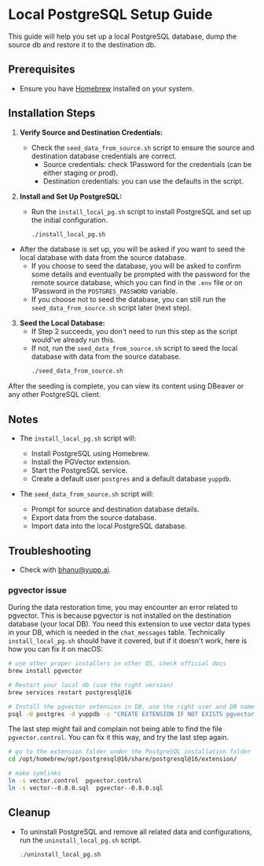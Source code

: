 # Local PostgreSQL Setup Guide

This guide will help you set up a local PostgreSQL database, dump the source db and restore it to the destination db.

## Prerequisites

- Ensure you have [Homebrew](https://brew.sh/) installed on your system.

## Installation Steps

1. **Verify Source and Destination Credentials:**
   - Check the `seed_data_from_source.sh` script to ensure the source and destination database credentials are correct.
     - Source credentials: check 1Password for the credentials (can be either staging or prod).
     - Destination credentials: you can use the defaults in the script.

2. **Install and Set Up PostgreSQL:**
   - Run the `install_local_pg.sh` script to install PostgreSQL and set up the initial configuration.
     ```sh
     ./install_local_pg.sh
     ```
  - After the database is set up, you will be asked if you want to seed the local database with data from the source database.
    - If you choose to seed the database, you will be asked to confirm some details and eventually be prompted with the password for the remote source database, which you can find in the `.env` file or on 1Password in the `POSTGRES_PASSWORD` variable.
    - If you choose not to seed the database, you can still run the `seed_data_from_source.sh` script later (next step).

3. **Seed the Local Database:**
   - If Step 2 succeeds, you don't need to run this step as the script would've already run this.
   - If not, run the `seed_data_from_source.sh` script to seed the local database with data from the source database.
     ```sh
     ./seed_data_from_source.sh
     ```
After the seeding is complete, you can view its content using DBeaver or any other PostgreSQL client.

## Notes

- The `install_local_pg.sh` script will:
  - Install PostgreSQL using Homebrew.
  - Install the PGVector extension.
  - Start the PostgreSQL service.
  - Create a default user `postgres` and a default database `yuppdb`.

- The `seed_data_from_source.sh` script will:
  - Prompt for source and destination database details.
  - Export data from the source database.
  - Import data into the local PostgreSQL database.

## Troubleshooting

- Check with bhanu@yupp.ai.

### pgvector issue
During the data restoration time, you may encounter an error related to pgvector. This is because pgvector is not installed on the destination database (your local DB). You need this extension to use vector data types in your DB, which is needed in the `chat_messages` table. Technically `install_local_pg.sh` should have it covered, but if it doesn't work, here is how you can fix it on macOS:

```sh
# use other proper installers in other OS, check official docs
brew install pgvector

# Restart your local db (use the right version)
brew services restart postgresql@16

# Install the pgvector extension in DB, use the right user and DB name though
psql -U postgres -d yuppdb -c "CREATE EXTENSION IF NOT EXISTS pgvector;"
```

The last step might fail and complain not being able to find the file `pgvector.control`. You can fix it this way, and try the last step again.

```sh
# go to the extension folder under the PostgreSQL installation folder
cd /opt/homebrew/opt/postgresql@16/share/postgresql@16/extension/

# make symlinks
ln -s vector.control  pgvector.control
ln -s vector--0.8.0.sql  pgvector--0.8.0.sql
```

## Cleanup

- To uninstall PostgreSQL and remove all related data and configurations, run the `uninstall_local_pg.sh` script.
  ```sh
  ./uninstall_local_pg.sh
  ```